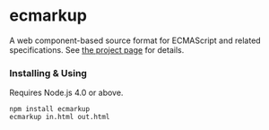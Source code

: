 ecmarkup
========

A web component-based source format for ECMAScript and related specifications. See [the project page](https://tc39.es/ecmarkup/) for details.


### Installing & Using

Requires Node.js 4.0 or above.

```
npm install ecmarkup
ecmarkup in.html out.html
```
